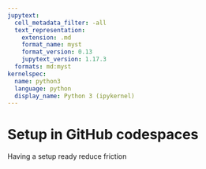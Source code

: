 ```yaml
---
jupytext:
  cell_metadata_filter: -all
  text_representation:
    extension: .md
    format_name: myst
    format_version: 0.13
    jupytext_version: 1.17.3
  formats: md:myst
kernelspec:
  name: python3
  language: python
  display_name: Python 3 (ipykernel)
---
```


# Setup in GitHub codespaces 

Having a setup ready reduce friction
